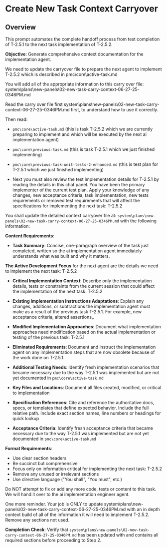 # Create New Task Context Carryover

## Overview
This prompt automates the complete handoff process from test completion of T-2.5.1 to the next task implementation of T-2.5.2.

**Objective**: Generate comprehensive context documentation for the implementation agent.

We need to update the carryover file to prepare the next agent to implement T-2.5.2 which is described in pmc\core\active-task.md

You will add all of the appropriate information to this carry over file:
system\plans\new-panels\02-new-task-carry-context-06-27-25-0346PM.md

Read the carry over file first system\plans\new-panels\02-new-task-carry-context-06-27-25-0346PM.md first, to understand how to use it correctly.

Then read:
- `pmc\core\active-task.md` (this is task T-2.5.2 which we are currently preparing to implement and which will be executed by the next ai implementation agent)

- `pmc\core\previous-task.md` (this is task T-2.5.1 which we just finished implementing)

- `pmc\core\previous-task-unit-tests-2-enhanced.md` (this is test plan for T-2.5.1 which we just finished implementing)

- Next you must also review the test implementation details for T-2.5.1 by reading the details in this chat panel. You have been the primary implementer of the current test plan. Apply your knowledge of any changes, new acceptance criteria, task implementation, new tests requirements or removed test requirements that will affect the specifications for implementing the next task: T-2.5.2

You shall update the detailed context carryover file at: `system\plans\new-panels\02-new-task-carry-context-06-27-25-0346PM.md` with the following information:

**Content Requirements**:
- **Task Summary**: Concise, one-paragraph overview of the task just completed, written so the ai implementation agent immediately understands what was built and why it matters.

**The Active Development Focus** for the next agent are the details we need to implement the next task: T-2.5.2

- **Critical Implementation Context**: Describe only the implementation details, tests or constraints from the current session that could affect the implementation of the next task: T-2.5.2

- **Existing Implementation Instructions Adaptations**: Explain any changes, additions, or subtractions the implementation agent must make as a result of the previous task T-2.5.1. For example, new acceptance criteria, altered assertions,.

- **Modified Implementation Approaches**: Document what implementation approaches need modification based on the actual implementation or testing of the previous task: T-2.5.1

- **Eliminated Requirements**: Document and instruct the implementation agent on any implementation steps that are now obsolete because of the work done on T-2.5.1.

- **Additional Testing Needs**: Identify fresh implementation scenarios that became necessary due to the way T-2.5.1 was implemented but are not yet documented in `pmc\core\active-task.md`

- **Key Files and Locations**: Document all files created, modified, or critical to implementation
- **Specification References**: Cite and reference the authoritative docs, specs, or templates that define expected behavior. Include the full relative path. Include exact section names, line numbers or headings for quick lookup

- **Acceptance Criteria**: Identify fresh acceptance criteria that became necessary due to the way T-2.5.1 was implemented but are not yet documented in `pmc\core\active-task.md`

**Format Requirements**:
- Use clear section headers
- Be succinct but comprehensive
- Focus only on information critical for implementing the next task: T-2.5.2
- Remove any unused or irrelevant sections
- Use directive language ("You shall", "You must", etc.)

Do NOT attempt to fix or add any more code, tests or content to this task. We will hand it over to the ai implementation engineer agent.  

One more reminder. Your job is ONLY to update system\plans\new-panels\02-new-task-carry-context-06-27-25-0346PM.md with an in depth context build of all of the information it will need to implement T-2.5.2. Remove any sections not used.

**Completion Check**: Verify that `system\plans\new-panels\02-new-task-carry-context-06-27-25-0346PM.md` has been updated with and contains all required sections before proceeding to Step 2.